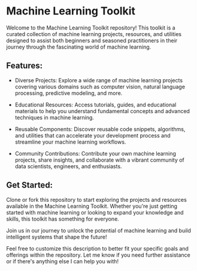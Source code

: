 # Machine Learning Toolkit

Welcome to the Machine Learning Toolkit repository! This toolkit is a curated collection of machine learning projects, resources, and utilities designed to assist both beginners and seasoned practitioners in their journey through the fascinating world of machine learning.

## Features:

- Diverse Projects: Explore a wide range of machine learning projects covering various domains such as computer vision, natural language processing, predictive modeling, and more.

- Educational Resources: Access tutorials, guides, and educational materials to help you understand fundamental concepts and advanced techniques in machine learning.

- Reusable Components: Discover reusable code snippets, algorithms, and utilities that can accelerate your development process and streamline your machine learning workflows.

- Community Contributions: Contribute your own machine learning projects, share insights, and collaborate with a vibrant community of data scientists, engineers, and enthusiasts.

## Get Started:

Clone or fork this repository to start exploring the projects and resources available in the Machine Learning Toolkit. Whether you're just getting started with machine learning or looking to expand your knowledge and skills, this toolkit has something for everyone.

Join us in our journey to unlock the potential of machine learning and build intelligent systems that shape the future!

Feel free to customize this description to better fit your specific goals and offerings within the repository. Let me know if you need further assistance or if there's anything else I can help you with!
